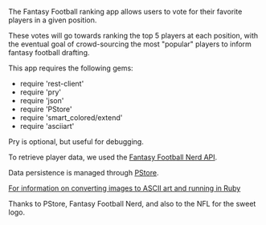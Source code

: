 The Fantasy Football ranking app allows users to vote for their favorite players in a given position.

These votes will go towards ranking the top 5 players at each position, with the eventual goal of crowd-sourcing the most "popular" players to inform fantasy football drafting. 

This app requires the following gems:

* require 'rest-client'
* require 'pry'
* require 'json'
* require 'PStore'
* require 'smart_colored/extend'
* require 'asciiart'

Pry is optional, but useful for debugging.

To retrieve player data, we used the [Fantasy Football Nerd API](http://www.fantasyfootballnerd.com/fantasy-football-api).

Data persistence is managed through [PStore](http://ruby-doc.org/stdlib-2.2.2/libdoc/pstore/rdoc/PStore.html).

[For information on converting images to ASCII art and running in Ruby](https://www.ruby-forum.com/topic/4418595) 

Thanks to PStore, Fantasy Football Nerd, and also to the NFL for the sweet logo. 

